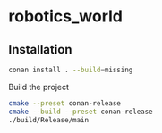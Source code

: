 # robotics_world

## Installation

``` bash
conan install . --build=missing
```
Build the project

``` bash
cmake --preset conan-release
cmake --build --preset conan-release
./build/Release/main
```